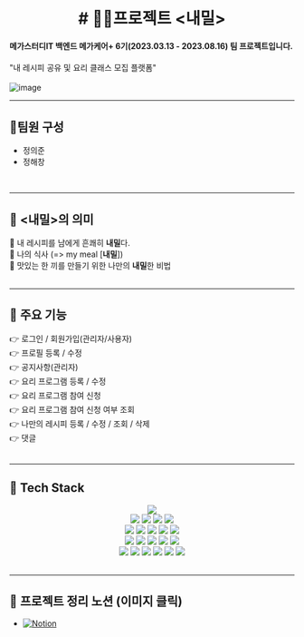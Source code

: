 <h1 align="center" >
# 🧑‍🌾프로젝트 <내밀>
</h1>  
  
#### 메가스터디IT 백엔드 메가케어+ 6기(2023.03.13 - 2023.08.16) 팀 프로젝트입니다.
"내 레시피 공유 및 요리 클래스 모집 플랫폼"<br> <br>
![image](https://github.com/euijooning/project_naemeal/assets/49093239/08c3638d-779f-49c6-af6c-8e13b8ec3971)
<br>


---

## 👤팀원 구성
- 정의준
- 정해창
<br>

----

## 🎁 <내밀>의 의미
🌈 내 레시피를 남에게 흔쾌히 **내밀**다. <br>
🌈 나의 식사 (=> my meal [**내밀**]) <br>
🌈 맛있는 한 끼를 만들기 위한 나만의 **내밀**한 비법<br><br>

----
## 🎁 주요 기능
👉 로그인 / 회원가입(관리자/사용자) <br>
👉 프로필 등록 / 수정 <br>
👉 공지사항(관리자) <br>
👉 요리 프로그램 등록 / 수정 <br>
👉 요리 프로그램 참여 신청 <br>
👉 요리 프로그램 참여 신청 여부 조회 <br>
👉 나만의 레시피 등록 / 수정 / 조회 / 삭제 <br>
👉 댓글 <br><br>

----
## 🎁 Tech Stack
<div align=center>
<img src="https://img.shields.io/badge/Java-FF7F00?style=for-the-badge&logo=openjdk&logoColor=white">
<br>
<img src="https://img.shields.io/badge/html5-E34F26?style=for-the-badge&logo=html5&logoColor=white">
<img src="https://img.shields.io/badge/css-1572B6?style=for-the-badge&logo=css3&logoColor=white">
<img src="https://img.shields.io/badge/javascript-F7DF1E?style=for-the-badge&logo=javascript&logoColor=black">
<img src="https://img.shields.io/badge/bootstrap-7952B3?style=for-the-badge&logo=bootstrap&logoColor=white">

<br>
<img src="https://img.shields.io/badge/spring-6DB33F?style=for-the-badge&logo=spring&logoColor=white">
<img src="https://img.shields.io/badge/springboot-6DB33F?style=for-the-badge&logo=springboot&logoColor=white">
<img src="https://img.shields.io/badge/Spring_Security-6DB33F?style=for-the-badge&logo=Spring-Security&logoColor=white">
<img src="https://img.shields.io/badge/Gradle-02303A?style=for-the-badge&logo=gradle&logoColor=white">
<img src="https://img.shields.io/badge/Hibernate-59666C?style=for-the-badge&logo=Hibernate&logoColor=white">

<br>

<img src="https://img.shields.io/badge/git-F05032?style=for-the-badge&logo=git&logoColor=white">
<img src="https://img.shields.io/badge/Github-181717?style=for-the-badge&logo=github&logoColor=white">
<img src="https://img.shields.io/badge/postman-FF6C37?style=for-the-badge&logo=postman&logoColor=white">
<img src="https://img.shields.io/badge/IntelliJ-000000?style=for-the-badge&logo=intellij-idea&logoColor=white">
<img src="https://img.shields.io/badge/windows-0078D4?style=for-the-badge&logo=Windows&logoColor=white">

<br>
<img src="https://img.shields.io/badge/Redis-DC382D?style=for-the-badge&logo=redis&logoColor=white">
<img src="https://img.shields.io/badge/mysql-003E98?style=for-the-badge&logo=mysql&logoColor=white">
<img src="https://img.shields.io/badge/Docker-2496ED?style=for-the-badge&logo=Docker&logoColor=white">

<img src="https://img.shields.io/badge/nginx-009639?style=for-the-badge&logo=nginx&logoColor=white">
<img src="https://img.shields.io/badge/AWS-FF9900?style=for-the-badge&logo=amazonaws&logoColor=white">
<img src="https://img.shields.io/badge/Amazon S3-569A31?style=for-the-badge&logo=amazons3&logoColor=white">

<br>

</div>

<br>

----

## 🎁 프로젝트 정리 노션 (이미지 클릭)
- [![Notion](https://img.shields.io/badge/Notion-000000?style=for-the-badge&logo=notion&logoColor=white)](https://luxurious-crepe-3fd.notion.site/a8404cbdb31b4f3eae2020eb0383b326?pvs=4)

<br>
